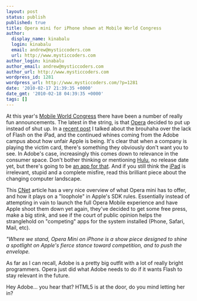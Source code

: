 ```yaml
---
layout: post
status: publish
published: true
title: Opera mini for iPhone shown at Mobile World Congress
author:
  display_name: kinabalu
  login: kinabalu
  email: andrew@mysticcoders.com
  url: http://www.mysticcoders.com
author_login: kinabalu
author_email: andrew@mysticcoders.com
author_url: http://www.mysticcoders.com
wordpress_id: 1281
wordpress_url: http://www.mysticcoders.com/?p=1281
date: '2010-02-17 21:39:35 +0000'
date_gmt: '2010-02-18 04:39:35 +0000'
tags: []
---
```

<p>At this year's <a href="http://www.mobileworldcongress.com/index.htm" target="_blank">Mobile World Congress</a> there have been a number of really fun announcements.  The latest in the string, is that <a href="http://www.opera.com" target="_blank">Opera</a> decided to put up instead of shut up.  In a <a href="http://www.mysticcoders.com/blog/2010/02/03/lack-of-adobe-flash-on-iphone-ipad-devices/">recent post</a> I talked about the brouhaha over the lack of Flash on the iPad, and the continued whines coming from the Adobe campus about how unfair Apple is being.  It's clear that when a company is playing the victim card, there's something they obviously don't want you to see.  In Adobe's case, increasingly this comes down to relevance in the consumer space.  Don't bother thinking or mentioning <a href="http://hulu.com" target="_blank">Hulu</a>, no release date yet, but there's going to be <a href="http://www.businessinsider.com/hulu-iphone-app-coming-soon-badass-2009-4" target="_blank">an app for that</a>.  And if you still think the <a href="http://www.apple.com/ipad" target="_blank">iPad</a> is irrelevant, stupid and a complete misfire, read this brilliant piece about the changing computer landscape.</p>
<p>This <a href="http://reviews.cnet.com/8301-19512_7-10455031-233.html" target="_blank">CNet</a> article has a very nice overview of what Opera mini has to offer, and how it plays on a "loophole" in Apple's SDK rules.  Essentially instead of attempting in vain to launch the full Opera Mobile experience and have Apple shoot them down yet again, they've decided to get some free press, make a big stink, and see if the court of public opinion helps the stranglehold on "competing" apps for the system installed (Phone, Safari, Mail, etc).</p>
<p><em>"Where we stand, Opera Mini on iPhone is a show piece designed to shine a spotlight on Apple's fierce stance toward competition, and to push the envelope.</em></p>
<p>As far as I can recall, Adobe is a pretty big outfit with a lot of really bright programmers.  Opera just did what Adobe needs to do if it wants Flash to stay relevant in the future.  </p>
<p>Hey Adobe... you hear that?  HTML5 is at the door, do you mind letting her in?</p>
